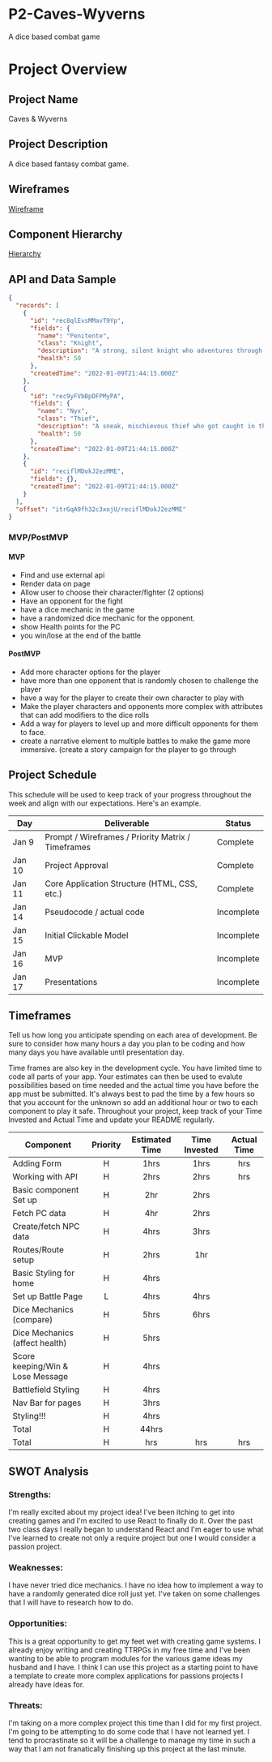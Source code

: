 # P2-Caves-Wyverns

A dice based combat game

# Project Overview

## Project Name

Caves & Wyverns

## Project Description

A dice based fantasy combat game.

## Wireframes

[Wireframe](https://whimsical.com/caves-wyverns-8g8PVbFBYJi19tdEJJdFpa)

## Component Hierarchy

[Hierarchy](https://whimsical.com/hierarchy-JwfSRkHDmka2EjrrHtjyM5)

## API and Data Sample

```json
{
  "records": [
    {
      "id": "rec8qlEvsMMavT9Yp",
      "fields": {
        "name": "Penitente",
        "class": "Knight",
        "description": "A strong, silent knight who adventures through the lands of CoolFantasyName protecting the lives of the innocent to fulfill his oath of protection so ...",
        "health": 50
      },
      "createdTime": "2022-01-09T21:44:15.000Z"
    },
    {
      "id": "rec9yFVbBpDFPMyPA",
      "fields": {
        "name": "Nyx",
        "class": "Thief",
        "description": "A sneak, mischievous thief who got caught in the act and in an attempt to redeem herself, she has taken to adventuring to become a better person",
        "health": 50
      },
      "createdTime": "2022-01-09T21:44:15.000Z"
    },
    {
      "id": "reciflMDokJ2ezMME",
      "fields": {},
      "createdTime": "2022-01-09T21:44:15.000Z"
    }
  ],
  "offset": "itrGqA9fh32c3xojU/reciflMDokJ2ezMME"
}
```

### MVP/PostMVP

#### MVP

- Find and use external api
- Render data on page
- Allow user to choose their character/fighter (2 options)
- Have an opponent for the fight
- have a dice mechanic in the game
- have a randomized dice mechanic for the opponent.
- show Health points for the PC
- you win/lose at the end of the battle

#### PostMVP

- Add more character options for the player
- have more than one opponent that is randomly chosen to challenge the player
- have a way for the player to create their own character to play with
- Make the player characters and opponents more complex with attributes that can add modifiers to the dice rolls
- Add a way for players to level up and more difficult opponents for them to face.
- create a narrative element to multiple battles to make the game more immersive. (create a story campaign for the player to go through

## Project Schedule

This schedule will be used to keep track of your progress throughout the week and align with our expectations. Here's an example.

| Day    | Deliverable                                        | Status     |
| ------ | -------------------------------------------------- | ---------- |
| Jan 9  | Prompt / Wireframes / Priority Matrix / Timeframes | Complete   |
| Jan 10 | Project Approval                                   | Complete   |
| Jan 11 | Core Application Structure (HTML, CSS, etc.)       | Complete   |
| Jan 14 | Pseudocode / actual code                           | Incomplete |
| Jan 15 | Initial Clickable Model                            | Incomplete |
| Jan 16 | MVP                                                | Incomplete |
| Jan 17 | Presentations                                      | Incomplete |

## Timeframes

Tell us how long you anticipate spending on each area of development. Be sure to consider how many hours a day you plan to be coding and how many days you have available until presentation day.

Time frames are also key in the development cycle. You have limited time to code all parts of your app. Your estimates can then be used to evalute possibilities based on time needed and the actual time you have before the app must be submitted. It's always best to pad the time by a few hours so that you account for the unknown so add an additional hour or two to each component to play it safe. Throughout your project, keep track of your Time Invested and Actual Time and update your README regularly.

| Component                        | Priority | Estimated Time | Time Invested | Actual Time |
| -------------------------------- | :------: | :------------: | :-----------: | :---------: |
| Adding Form                      |    H     |      1hrs      |     1hrs      |     hrs     |
| Working with API                 |    H     |      2hrs      |     2hrs      |     hrs     |
| Basic component Set up           |    H     |      2hr       |     2hrs      |             |
| Fetch PC data                    |    H     |      4hr       |     2hrs      |             |
| Create/fetch NPC data            |    H     |      4hrs      |     3hrs      |             |
| Routes/Route setup               |    H     |      2hrs      |      1hr      |             |
| Basic Styling for home           |    H     |      4hrs      |               |             |
| Set up Battle Page               |    L     |      4hrs      |     4hrs      |             |
| Dice Mechanics (compare)         |    H     |      5hrs      |     6hrs      |             |
| Dice Mechanics (affect health)   |    H     |      5hrs      |               |             |
| Score keeping/Win & Lose Message |    H     |      4hrs      |               |             |
| Battlefield Styling              |    H     |      4hrs      |               |             |
| Nav Bar for pages                |    H     |      3hrs      |               |             |
| Styling!!!                       |    H     |      4hrs      |               |             |
| Total                            |    H     |     44hrs      |               |             |
| Total                            |    H     |      hrs       |      hrs      |     hrs     |

## SWOT Analysis

### Strengths:

I'm really excited about my project idea! I've been itching to get into creating games and I'm excited to use React to finally do it. Over the past two class days I really began to understand React and I'm eager to use what I've learned to create not only a require project but one I would consider a passion project.

### Weaknesses:

I have never tried dice mechanics. I have no idea how to implement a way to have a randomly generated dice roll just yet. I've taken on some challenges that I will have to research how to do.

### Opportunities:

This is a great opportunity to get my feet wet with creating game systems. I already enjoy writing and creating TTRPGs in my free time and I've been wanting to be able to program modules for the various game ideas my husband and I have. I think I can use this project as a starting point to have a template to create more complex applications for passions projects I already have ideas for.

### Threats:

I'm taking on a more complex project this time than I did for my first project. I'm going to be attempting to do some code that I have not learned yet. I tend to procrastinate so it will be a challenge to manage my time in such a way that I am not franatically finishing up this project at the last minute.

